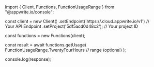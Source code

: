 import { Client, Functions, FunctionUsageRange } from "@appwrite.io/console";

const client = new Client()
    .setEndpoint('https://<REGION>.cloud.appwrite.io/v1') // Your API Endpoint
    .setProject('5df5acd0d48c2'); // Your project ID

const functions = new Functions(client);

const result = await functions.getUsage(
    FunctionUsageRange.TwentyFourHours // range (optional)
);

console.log(response);
